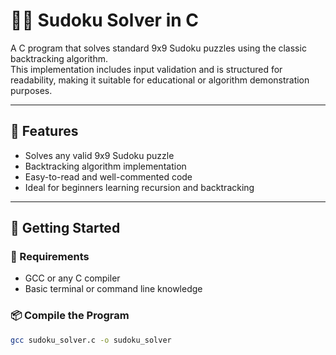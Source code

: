# 🧩🔢 Sudoku Solver in C

A C program that solves standard 9x9 Sudoku puzzles using the classic backtracking algorithm.  
This implementation includes input validation and is structured for readability, making it suitable for educational or algorithm demonstration purposes.

---

## 🧠 Features

- Solves any valid 9x9 Sudoku puzzle
- Backtracking algorithm implementation
- Easy-to-read and well-commented code
- Ideal for beginners learning recursion and backtracking

---

## 🚀 Getting Started

### 🔧 Requirements
- GCC or any C compiler
- Basic terminal or command line knowledge

### 📦 Compile the Program
```bash
gcc sudoku_solver.c -o sudoku_solver
